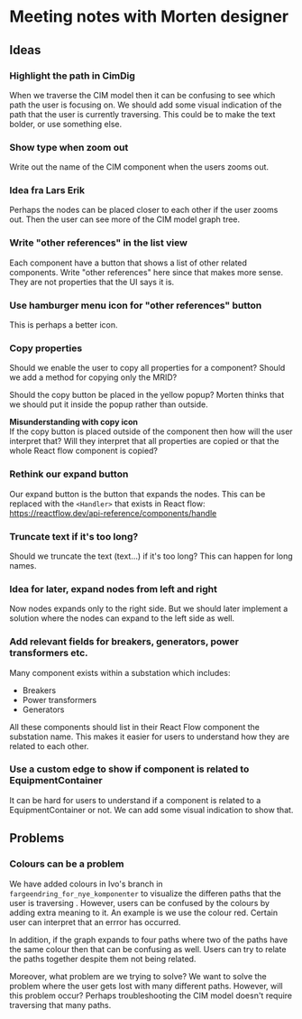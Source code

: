 # Meeting notes with Morten designer

## Ideas

### Highlight the path in CimDig

When we traverse the CIM model then it can be confusing to see which path the user is focusing on.
We should add some visual indication of the path that the user is currently traversing.
This could be to make the text bolder, or use something else.

### Show type when zoom out

Write out the name of the CIM component when the users zooms out.

### Idea fra Lars Erik

Perhaps the nodes can be placed closer to each other if the user zooms out.
Then the user can see more of the CIM model graph tree.

### Write "other references" in the list view 

Each component have a button that shows a list of other related components.
Write "other references" here since that makes more sense.
They are not properties that the UI says it is.

### Use hamburger menu icon for "other references" button

This is perhaps a better icon.

### Copy properties

Should we enable the user to copy all properties for a component?
Should we add a method for copying only the MRID?

Should the copy button be placed in the yellow popup?
Morten thinks that we should put it inside the popup rather than outside.

__Misunderstanding with copy icon__ <br>
If the copy button is placed outside of the component then how will the user interpret that?
Will they interpret that all properties are copied or that the whole React flow component is copied?

### Rethink our expand button

Our expand button is the button that expands the nodes. 
This can be replaced with the `<Handler>` that exists in React flow:
https://reactflow.dev/api-reference/components/handle


### Truncate text if it's too long?

Should we truncate the text (text...) if it's too long?
This can happen for long names.

### Idea for later, expand nodes from left and right

Now nodes expands only to the right side.
But we should later implement a solution where the nodes can expand to the left side as well.

### Add relevant fields for breakers, generators, power transformers etc.

Many component exists within a substation which includes:
- Breakers
- Power transformers
- Generators

All these components should list in their React Flow component the substation name.
This makes it easier for users to understand how they are related to each other.

### Use a custom edge to show if component is related to EquipmentContainer

It can be hard for users to understand if a component is related to a EquipmentContainer or not.
We can add some visual indication to show that.

## Problems

### Colours can be a problem

We have added colours in Ivo's branch in `fargeendring_for_nye_komponenter` to visualize the differen paths that the user is traversing .
However, users can be confused by the colours by adding extra meaning to it.
An example is we use the colour red. Certain user can interpret that an errror has occurred.

In addition, if the graph expands to four paths where two of the paths have the same colour then that can be confusing as well.
Users can try to relate the paths together despite them not being related.

Moreover, what problem are we trying to solve? We want to solve the problem where the user gets lost with many different paths.
However, will this problem occur? Perhaps troubleshooting the CIM model doesn't require traversing that many paths.



